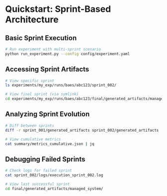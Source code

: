 # Quickstart: Sprint-Based Architecture

## Basic Sprint Execution

```bash
# Run experiment with multi-sprint scenario
python run_experiment.py --config config/experiment.yaml
```

## Accessing Sprint Artifacts

```bash
# View specific sprint
ls experiments/my_exp/runs/baes/abc123/sprint_002/

# View final sprint (via symlink)
cd experiments/my_exp/runs/baes/abc123/final/generated_artifacts/managed_system/
```

## Analyzing Sprint Evolution

```bash
# Diff between sprints
diff -r sprint_001/generated_artifacts sprint_002/generated_artifacts

# View cumulative metrics
cat summary/metrics_cumulative.json | jq
```

## Debugging Failed Sprints

```bash
# Check logs for failed sprint
cat sprint_002/logs/execution_sprint_002.log

# View last successful sprint
cd final/generated_artifacts/managed_system/
```

